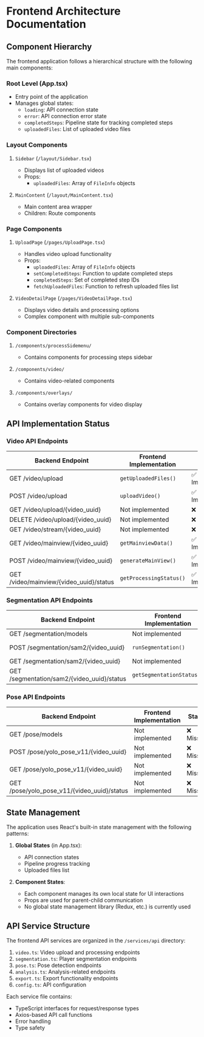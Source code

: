 # Frontend Architecture Documentation

## Component Hierarchy

The frontend application follows a hierarchical structure with the following main components:

### Root Level (App.tsx)

- Entry point of the application
- Manages global states:
  - `loading`: API connection state
  - `error`: API connection error state
  - `completedSteps`: Pipeline state for tracking completed steps
  - `uploadedFiles`: List of uploaded video files

### Layout Components

1. `Sidebar` (`/layout/Sidebar.tsx`)

   - Displays list of uploaded videos
   - Props:
     - `uploadedFiles`: Array of `FileInfo` objects

2. `MainContent` (`/layout/MainContent.tsx`)
   - Main content area wrapper
   - Children: Route components

### Page Components

1. `UploadPage` (`/pages/UploadPage.tsx`)

   - Handles video upload functionality
   - Props:
     - `uploadedFiles`: Array of `FileInfo` objects
     - `setCompletedSteps`: Function to update completed steps
     - `completedSteps`: Set of completed step IDs
     - `fetchUploadedFiles`: Function to refresh uploaded files list

2. `VideoDetailPage` (`/pages/VideoDetailPage.tsx`)
   - Displays video details and processing options
   - Complex component with multiple sub-components

### Component Directories

1. `/components/processSidemenu/`

   - Contains components for processing steps sidebar

2. `/components/video/`

   - Contains video-related components

3. `/components/overlays/`
   - Contains overlay components for video display

## API Implementation Status

### Video API Endpoints

| Backend Endpoint                        | Frontend Implementation | Status         | Used in Component        |
| --------------------------------------- | ----------------------- | -------------- | ------------------------ |
| GET /video/upload                       | `getUploadedFiles()`    | ✅ Implemented | `App.tsx`, `Sidebar.tsx` |
| POST /video/upload                      | `uploadVideo()`         | ✅ Implemented | `UploadPage.tsx`         |
| GET /video/upload/{video_uuid}          | Not implemented         | ❌ Missing     | -                        |
| DELETE /video/upload/{video_uuid}       | Not implemented         | ❌ Missing     | -                        |
| GET /video/stream/{video_uuid}          | Not implemented         | ❌ Missing     | -                        |
| GET /video/mainview/{video_uuid}        | `getMainviewData()`     | ✅ Implemented | `VideoDetailPage.tsx`    |
| POST /video/mainview/{video_uuid}       | `generateMainView()`    | ✅ Implemented | `VideoDetailPage.tsx`    |
| GET /video/mainview/{video_uuid}/status | `getProcessingStatus()` | ✅ Implemented | `VideoDetailPage.tsx`    |

### Segmentation API Endpoints

| Backend Endpoint                           | Frontend Implementation   | Status         | Used in Component     |
| ------------------------------------------ | ------------------------- | -------------- | --------------------- |
| GET /segmentation/models                   | Not implemented           | ❌ Missing     | -                     |
| POST /segmentation/sam2/{video_uuid}       | `runSegmentation()`       | ✅ Implemented | `VideoDetailPage.tsx` |
| GET /segmentation/sam2/{video_uuid}        | Not implemented           | ❌ Missing     | -                     |
| GET /segmentation/sam2/{video_uuid}/status | `getSegmentationStatus()` | ✅ Implemented | `VideoDetailPage.tsx` |

### Pose API Endpoints

| Backend Endpoint                            | Frontend Implementation | Status     | Used in Component |
| ------------------------------------------- | ----------------------- | ---------- | ----------------- |
| GET /pose/models                            | Not implemented         | ❌ Missing | -                 |
| POST /pose/yolo_pose_v11/{video_uuid}       | Not implemented         | ❌ Missing | -                 |
| GET /pose/yolo_pose_v11/{video_uuid}        | Not implemented         | ❌ Missing | -                 |
| GET /pose/yolo_pose_v11/{video_uuid}/status | Not implemented         | ❌ Missing | -                 |

## State Management

The application uses React's built-in state management with the following patterns:

1. **Global States** (in App.tsx):

   - API connection states
   - Pipeline progress tracking
   - Uploaded files list

2. **Component States**:
   - Each component manages its own local state for UI interactions
   - Props are used for parent-child communication
   - No global state management library (Redux, etc.) is currently used

## API Service Structure

The frontend API services are organized in the `/services/api` directory:

1. `video.ts`: Video upload and processing endpoints
2. `segmentation.ts`: Player segmentation endpoints
3. `pose.ts`: Pose detection endpoints
4. `analysis.ts`: Analysis-related endpoints
5. `export.ts`: Export functionality endpoints
6. `config.ts`: API configuration

Each service file contains:

- TypeScript interfaces for request/response types
- Axios-based API call functions
- Error handling
- Type safety
